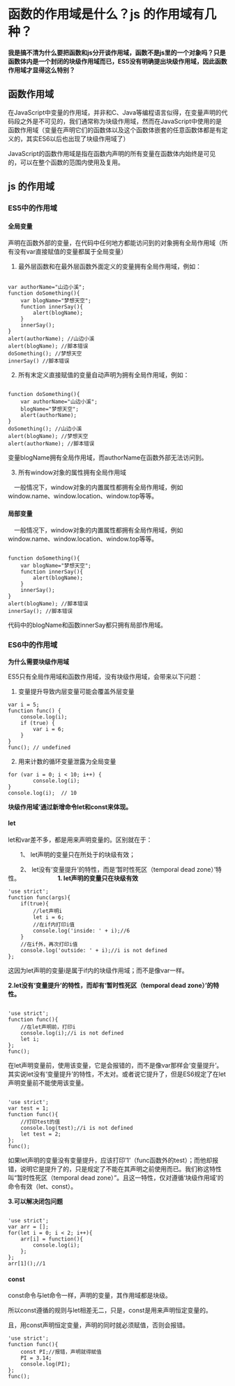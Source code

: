 # 函数的作用域是什么？js 的作用域有几种？
**我是搞不清为什么要把函数和js分开谈作用域，函数不是js里的一个对象吗？只是函数体内是一个封闭的块级作用域而已，ES5没有明确提出块级作用域，因此函数作用域才显得这么特别？**

## 函数作用域
在JavaScript中变量的作用域，并非和C、Java等编程语言似得，在变量声明的代码段之外是不可见的，我们通常称为块级作用域，然而在JavaScript中使用的是函数作用域（变量在声明它们的函数体以及这个函数体嵌套的任意函数体都是有定义的，其实ES6以后也出现了块级作用域了）

JavaScript的函数作用域是指在函数内声明的所有变量在函数体内始终是可见的，可以在整个函数的范围内使用及复用。

## js 的作用域

### ES5中的作用域

#### 全局变量

声明在函数外部的变量，在代码中任何地方都能访问到的对象拥有全局作用域（所有没有var直接赋值的变量都属于全局变量）

1. 最外层函数和在最外层函数外面定义的变量拥有全局作用域，例如：

```

var authorName="山边小溪";
function doSomething(){
    var blogName="梦想天空";
    function innerSay(){
        alert(blogName);
    }
    innerSay();
}
alert(authorName); //山边小溪
alert(blogName); //脚本错误
doSomething(); //梦想天空
innerSay() //脚本错误
```
2. 所有末定义直接赋值的变量自动声明为拥有全局作用域，例如：

```

function doSomething(){
    var authorName="山边小溪";
    blogName="梦想天空";
    alert(authorName);
}
doSomething(); //山边小溪
alert(blogName); //梦想天空
alert(authorName); //脚本错误
```
变量blogName拥有全局作用域，而authorName在函数外部无法访问到。

3. 所有window对象的属性拥有全局作用域

　一般情况下，window对象的内置属性都拥有全局作用域，例如window.name、window.location、window.top等等。
#### 局部变量
　一般情况下，window对象的内置属性都拥有全局作用域，例如window.name、window.location、window.top等等。
　
```

function doSomething(){
    var blogName="梦想天空";
    function innerSay(){
        alert(blogName);
    }
    innerSay();
}
alert(blogName); //脚本错误
innerSay(); //脚本错误
```
代码中的blogName和函数innerSay都只拥有局部作用域。
### ES6中的作用域 
**为什么需要块级作用域**

ES5只有全局作用域和函数作用域，没有块级作用域，会带来以下问题：

1. 变量提升导致内层变量可能会覆盖外层变量

```
var i = 5;  
function func() {  
    console.log(i);  
    if (true) {  
        var i = 6;  
    }  
}  
func(); // undefined
```
2. 用来计数的循环变量泄露为全局变量

```
for (var i = 0; i < 10; i++) {    
        console.log(i);    
}    
console.log(i);  // 10  
```
**块级作用域’通过新增命令let和const来体现。**
#### let
let和var差不多，都是用来声明变量的。区别就在于：

　　1、  let声明的变量只在所处于的块级有效；

　　2、  let没有‘变量提升’的特性，而是‘暂时性死区（temporal dead zone）’特性。
　　
　　
　
**1. let声明的变量只在块级有效**

```
'use strict';
function func(args){
    if(true){
        //let声明i
        let i = 6;
        //在if内打印i值
        console.log('inside: ' + i);//6
    }
    //在if外，再次打印i值
    console.log('outside: ' + i);//i is not defined
};
```
这因为let声明的变量i是属于if内的块级作用域；而不是像var一样。


**2.let没有‘变量提升’的特性，而却有‘暂时性死区（temporal dead zone）’的特性。**

```

'use strict';
function func(){
    //在let声明前，打印i
    console.log(i);//i is not defined
    let i;
};
func();
```
在let声明变量前，使用该变量，它是会报错的，而不是像var那样会‘变量提升’。其实说let没有‘变量提升’的特性，不太对。或者说它提升了，但是ES6规定了在let声明变量前不能使用该变量。

```

'use strict';
var test = 1;
function func(){
    //打印test的值
    console.log(test);//i is not defined
    let test = 2;
};
func();
```
如果let声明的变量没有变量提升，应该打印’1’（func函数外的test）；而他却报错，说明它是提升了的，只是规定了不能在其声明之前使用而已。我们称这特性叫“暂时性死区（temporal dead zone）”。且这一特性，仅对遵循‘块级作用域’的命令有效（let、const）。

**3.可以解决闭包问题**

```

'use strict';
var arr = [];
for(let i = 0; i < 2; i++){
    arr[i] = function(){
        console.log(i);
    };
};
arr[1]();//1
```
#### const
const命令与let命令一样，声明的变量，其作用域都是块级。

所以const遵循的规则与let相差无二，只是，const是用来声明恒定变量的。

且，用const声明恒定变量，声明的同时就必须赋值，否则会报错。

```
'use strict';
function func(){
    const PI;//报错，声明就得赋值
    PI = 3.14;
    console.log(PI);
};
func();
```
